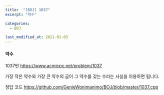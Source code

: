 ```yaml
---
title:  "[BOJ] 1037"
excerpt: "약수"

categories:
  - BOJ

last_modified_at: 2021-01-03
---
```


#### 약수

1037번 <https://www.acmicpc.net/problem/1037>

가장 작은 약수와 가장 큰 약수의 곱이 그 약수를 갖는 수라는 사실을 이용하면 됩니다.

정답 코드 <https://github.com/GenieWonimanimo/BOJ/blob/master/1037.cpp>